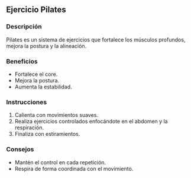 ## Ejercicio Pilates

### Descripción
Pilates es un sistema de ejercicios que fortalece los músculos profundos, mejora la postura y la alineación.

### Beneficios
- Fortalece el core.
- Mejora la postura.
- Aumenta la estabilidad.

### Instrucciones
1. Calienta con movimientos suaves.
2. Realiza ejercicios controlados enfocándote en el abdomen y la respiración.
3. Finaliza con estiramientos.

### Consejos
- Mantén el control en cada repetición.
- Respira de forma coordinada con el movimiento.